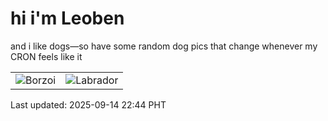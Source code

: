 # hi i'm Leoben

and i like dogs—so have some random dog pics that change whenever my CRON feels like it

|  |  |
|--------|----------|
| ![Borzoi](https://random-dog-vercel.vercel.app/api/random-borzoi?v=1757861064) | ![Labrador](https://random-dog-vercel.vercel.app/api/random-labrador?v=1757861064) |

Last updated: 2025-09-14 22:44 PHT
